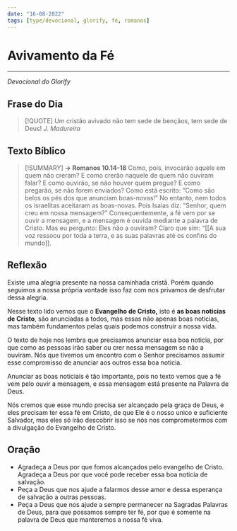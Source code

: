 ```yaml
---
date: "16-08-2022"
tags: [type/devocional, glorify, fé, romanos]
---
```


# Avivamento da Fé
----
*Devocional do Glorify*

## Frase do Dia
> [!QUOTE]
> Um cristão avivado não tem sede de bençãos, tem sede de Deus!
> *J. Madureira*


## Texto Bíblico
>[!SUMMARY] **→ Romanos 10.14-18**
> Como, pois, invocarão aquele em quem não creram? E como crerão naquele de quem não ouviram falar? E como ouvirão, se não houver quem pregue? 
> E como pregarão, se não forem enviados? Como está escrito: “Como são belos os pés dos que anunciam boas-novas!” 
> No entanto, nem todos os israelitas aceitaram as boas-novas. Pois Isaías diz: “Senhor, quem creu em nossa mensagem?” Consequentemente, a fé vem por se ouvir a mensagem, e a mensagem é ouvida mediante a palavra de Cristo. Mas eu pergunto: Eles não a ouviram? Claro que sim: “[[A sua voz ressoou por toda a terra, e as suas palavras até os confins do mundo]].

## Reflexão
Existe uma alegria presente na nossa caminhada cristã. Porém quando  seguimos a nossa própria vontade isso faz com nos privamos de desfrutar dessa alegria.

Nesse texto lido vemos que o **Evangelho de Cristo,** isto é **as boas noticias de Cristo**, são anunciadas a todos, mas essas não apenas boas noticias, mas também fundamentos pelas quais podemos construir a nossa vida.

O texto de hoje nos lembra que precisamos anunciar essa boa noticia, por que como  as pessoas irão saber ou crer nessa mensagem se não a ouviram. Nós que tivemos um encontro com o Senhor precisamos assumir esse compromisso de anunciar aos outros essa boa noticia.

Anunciar as boas noticiais é tão importante, pois no texto vemos que a fé vem pelo ouvir a mensagem, e essa mensagem está presente na Palavra de Deus. 

Nós cremos que esse mundo precisa ser alcançado pela graça de Deus, e eles precisam ter essa fé em Cristo, de que Ele é o nosso unico e suficiente Salvador, mas eles só irão descobrir isso se nós nos comprometermos com a divulgação do Evangelho de Cristo.

## Oração

- Agradeça a Deus por que fomos alcançados pelo evangelho de Cristo. Agradeça a Deus por que você pode receber essa boa noticia de salvação.
- Peça a Deus que nos ajude a falarmos desse amor e dessa esperança de salvação a outras pessoas.
- Peça a Deus que nos ajude a sempre permanecer na Sagradas Palavras de Deus, para que possamos sempre ter fé, por que é somente na palavra de Deus que manteremos a nossa fé viva.
